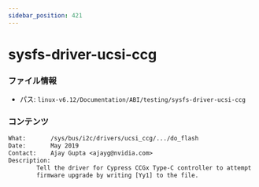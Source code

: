```yaml
---
sidebar_position: 421
---
```

# sysfs-driver-ucsi-ccg

### ファイル情報

- パス: `linux-v6.12/Documentation/ABI/testing/sysfs-driver-ucsi-ccg`

### コンテンツ

```txt
What:		/sys/bus/i2c/drivers/ucsi_ccg/.../do_flash
Date:		May 2019
Contact:	Ajay Gupta <ajayg@nvidia.com>
Description:
		Tell the driver for Cypress CCGx Type-C controller to attempt
		firmware upgrade by writing [Yy1] to the file.

```
